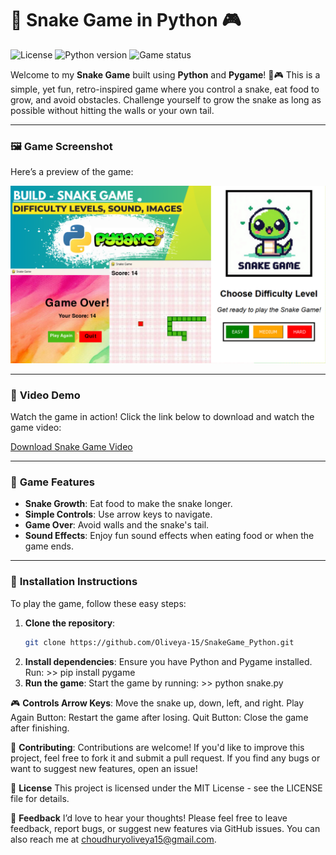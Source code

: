 # 🐍 Snake Game in Python 🎮

![License](https://img.shields.io/badge/license-MIT-green)
![Python version](https://img.shields.io/badge/python-3.8%2B-blue)
![Game status](https://img.shields.io/badge/game-status--active-brightgreen)

Welcome to my **Snake Game** built using **Python** and **Pygame**! 🐍🎮 This is a simple, yet fun, retro-inspired game where you control a snake, eat food to grow, and avoid obstacles. Challenge yourself to grow the snake as long as possible without hitting the walls or your own tail.

---

### 🖼️ **Game Screenshot**

Here’s a preview of the game:

![Snake Game](snake.png)

---

### 🎥 **Video Demo**

Watch the game in action! Click the link below to download and watch the game video:

[Download Snake Game Video](snakegame.mp4)


---

### 📜 **Game Features**
- **Snake Growth**: Eat food to make the snake longer.
- **Simple Controls**: Use arrow keys to navigate.
- **Game Over**: Avoid walls and the snake's tail.
- **Sound Effects**: Enjoy fun sound effects when eating food or when the game ends.

---

### 🚀 **Installation Instructions**

To play the game, follow these easy steps:

1. **Clone the repository**:
   ```bash
   git clone https://github.com/Oliveya-15/SnakeGame_Python.git
2. **Install dependencies**: Ensure you have Python and Pygame installed. Run: >> pip install pygame
3. **Run the game**: Start the game by running: >> python snake.py

🎮 **Controls Arrow Keys**: Move the snake up, down, left, and right.
Play Again Button: Restart the game after losing.
Quit Button: Close the game after finishing.

🌟 **Contributing**: Contributions are welcome! If you'd like to improve this project, feel free to fork it and submit a pull request. If you find any bugs or want to suggest new features, open an issue!

📄 **License**
This project is licensed under the MIT License - see the LICENSE file for details.

💬 **Feedback**
I’d love to hear your thoughts! Please feel free to leave feedback, report bugs, or suggest new features via GitHub issues. You can also reach me at choudhuryoliveya15@gmail.com.
